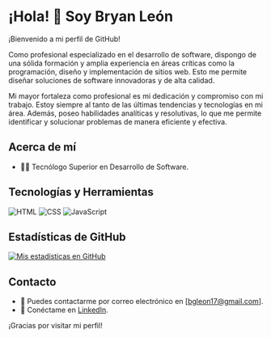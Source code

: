 # ¡Hola! 👋 Soy Bryan León

¡Bienvenido a mi perfil de GitHub!

Como profesional especializado en el desarrollo de software, dispongo de una sólida formación y amplia experiencia en áreas críticas como la programación, diseño y implementación de sitios web. Esto me permite diseñar soluciones de software innovadoras y de alta calidad.

Mi mayor fortaleza como profesional es mi dedicación y compromiso con mi trabajo. Estoy siempre al tanto de las últimas tendencias y tecnologías en mi área. Además, poseo habilidades analíticas y resolutivas, lo que me permite identificar y solucionar problemas de manera eficiente y efectiva.

## Acerca de mí

- 👨‍💻 Tecnólogo Superior en Desarrollo de Software.

## Tecnologías y Herramientas

![HTML](https://img.shields.io/badge/-HTML5-E34F26?style=flat&logo=html5&logoColor=white)
![CSS](https://img.shields.io/badge/-CSS3-1572B6?style=flat&logo=css3&logoColor=white)
![JavaScript](https://img.shields.io/badge/-JavaScript-F7DF1E?style=flat&logo=javascript&logoColor=black)

## Estadísticas de GitHub

[![Mis estadísticas en GitHub](https://github-readme-stats.vercel.app/api?username=Lion0008&show_icons=true&count_private=true&theme=shades-of-blue)](https://github.com/Lion0008)

## Contacto

- 📧 Puedes contactarme por correo electrónico en [bgleon17@gmail.com].
- 💼 Conéctame en [LinkedIn](https://www.linkedin.com/in/bryan-leon-46930722b/).


¡Gracias por visitar mi perfil!
